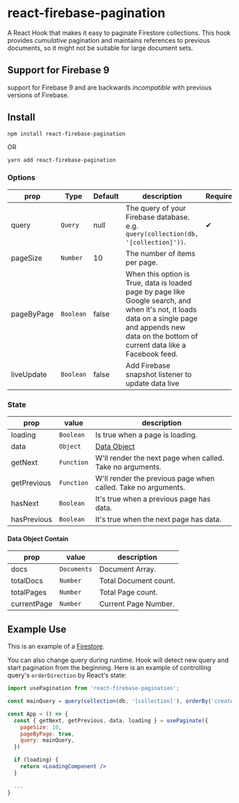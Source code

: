 # react-firebase-pagination

A React Hook that makes it easy to paginate Firestore collections.
This hook provides _cumulative_ pagination and maintains references to previous documents, so it might not be suitable for large document sets.

## Support for Firebase 9

support for Firebase 9 and are backwards _incompatible_ with previous versions of Firebase.

## Install

```
npm install react-firebase-pagination
```

OR

```
yarn add react-firebase-pagination
```

### Options

| **prop**   | **Type**  | **Default** | **description**                                                                                                                                                                                      | **Required** |
| ---------- | --------- | ----------- | ---------------------------------------------------------------------------------------------------------------------------------------------------------------------------------------------------- | ------------ |
| query      | `Query`   | null        | The query of your Firebase database. e.g. `query(collection(db, '[collection]'))`.                                                                                                                   | ✔            |
| pageSize   | `Number`  | 10          | The number of items per page.                                                                                                                                                                        |              |
| pageByPage | `Boolean` | false       | When this option is True, data is loaded page by page like Google search, and when it's not, it loads data on a single page and appends new data on the bottom of current data like a Facebook feed. |              |
| liveUpdate | `Boolean` | false       | Add Firebase snapshot listener to update data live                                                                                                                                                   |              |

### State

| **prop**    | **value**  | **description**                                               |
| ----------- | ---------- | ------------------------------------------------------------- |
| loading     | `Boolean`  | Is true when a page is loading.                               |
| data        | `Object`   | [Data Object](#data-object-contain)                           |
| getNext     | `Function` | W'll render the next page when called. Take no arguments.     |
| getPrevious | `Function` | W'll render the previous page when called. Take no arguments. |
| hasNext     | `Boolean`  | It's true when a previous page has data.                      |
| hasPrevious | `Boolean`  | It's true when the next page has data.                        |

#### Data Object Contain

| **prop**    | **value**   | **description**       |
| ----------- | ----------- | --------------------- |
| docs        | `Documents` | Document Array.       |
| totalDocs   | `Number`    | Total Document count. |
| totalPages  | `Number`    | Total Page count.     |
| currentPage | `Number`    | Current Page Number.  |

## Example Use

This is an example of a [Firestore](https://firebase.google.com/docs/firestore/).

You can also change query during runtime. Hook will detect new query and start pagination from the beginning.
Here is an example of controlling query's `orderDirection` by React's state:

```jsx
import usePagination from 'react-firebase-pagination';

const mainQuery = query(collection(db, '[collection]'), orderBy('created_timestamp', 'desc'));

const App = () => {
  const { getNext, getPrevious, data, loading } = usePaginate({
    pageSize: 10,
    pageByPage: true,
    query: mainQuery,
  })

  if (loading) {
    return <LoadingComponent />
  }

  ...
}
```
